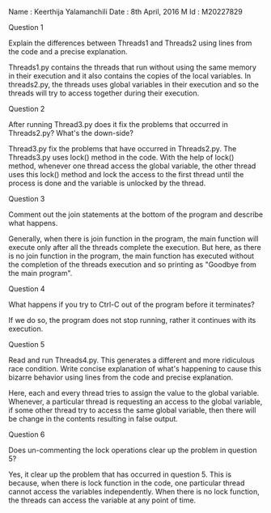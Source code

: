 Name : Keerthija Yalamanchili
Date : 8th April, 2016
M Id : M20227829

Question 1

Explain the differences between Threads1 and Threads2 using lines from the code and a precise explanation.

Threads1.py contains the threads that run without using the same memory in their execution and it also contains the copies of the local variables.
In threads2.py, the threads uses global variables in their execution and so the threads will try to access together during their execution.

Question 2

After running Thread3.py does it fix the problems that occurred in Threads2.py? What's the down-side?

Thread3.py fix the problems that have occurred in Threads2.py. The Threads3.py uses lock() method in the code. With the help of lock() method, whenever one thread access the global variable, the other thread uses this lock() method and lock the access to the first thread until the process is done and the variable is unlocked by the thread.

Question 3

Comment out the join statements at the bottom of the program and describe what happens.

Generally, when there is join function in the program, the main function will execute only after all the threads complete the execution. But here, as there is no join function in the program, the main function has executed without the completion of the threads execution and so printing as "Goodbye from the main program".

Question 4

What happens if you try to Ctrl-C out of the program before it terminates?

If we do so, the program does not stop running, rather it continues with its execution.

Question 5

Read and run Threads4.py. This generates a different and more ridiculous race condition. Write concise explanation of what's happening to cause this bizarre behavior using lines from the code and precise explanation.

Here, each and every thread tries to assign the value to the global variable. Whenever, a particular thread is requesting an access to the global variable, if some other thread try to access the same global variable, then there will be change in the contents resulting in false output. 

Question 6

Does un-commenting the lock operations clear up the problem in question 5?

Yes, it clear up the problem that has occurred in question 5. This is because, when there is lock function in the code, one particular thread cannot access the variables independently. When there is no lock function, the threads can access the variable at any point of time.
